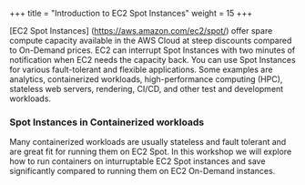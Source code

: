 +++
title = "Introduction to EC2 Spot Instances"
weight = 15
+++

[EC2 Spot Instances] (https://aws.amazon.com/ec2/spot/) offer spare compute capacity available in the AWS Cloud at steep discounts compared to On-Demand prices. EC2 can interrupt Spot Instances with two minutes of notification when EC2 needs the capacity back. You can use Spot Instances for various fault-tolerant and flexible applications. Some examples are analytics, containerized workloads, high-performance computing (HPC), stateless web servers, rendering, CI/CD, and other test and development workloads.

### Spot Instances in Containerized workloads


Many containerized workloads are usually stateless and fault tolerant and are great fit for running them on EC2 Spot. In this workshop we will explore how to run containers on inturruptable EC2 Spot instances and save significantly compared to running them on EC2 On-Demand instances.
